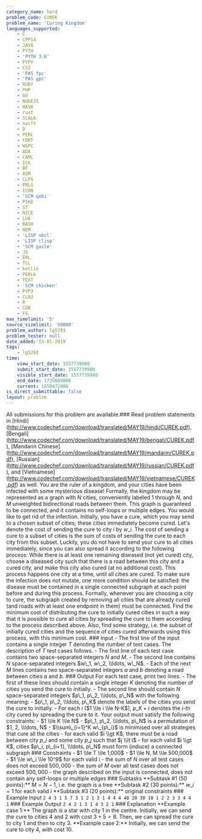 ```yaml
---
category_name: hard
problem_code: CUREK
problem_name: 'Curing Kingdom'
languages_supported:
    - C
    - CPP14
    - JAVA
    - PYTH
    - 'PYTH 3.6'
    - PYPY
    - CS2
    - 'PAS fpc'
    - 'PAS gpc'
    - RUBY
    - PHP
    - GO
    - NODEJS
    - HASK
    - rust
    - SCALA
    - swift
    - D
    - PERL
    - FORT
    - WSPC
    - ADA
    - CAML
    - ICK
    - BF
    - ASM
    - CLPS
    - PRLG
    - ICON
    - 'SCM qobi'
    - PIKE
    - ST
    - NICE
    - LUA
    - BASH
    - NEM
    - 'LISP sbcl'
    - 'LISP clisp'
    - 'SCM guile'
    - JS
    - ERL
    - TCL
    - kotlin
    - PERL6
    - TEXT
    - 'SCM chicken'
    - PYP3
    - CLOJ
    - R
    - COB
    - FS
max_timelimit: '5'
source_sizelimit: '50000'
problem_author: lg5293
problem_tester: null
date_added: 13-01-2019
tags:
    - lg5293
time:
    view_start_date: 1557739980
    submit_start_date: 1557739980
    visible_start_date: 1557739980
    end_date: 1735669800
    current: 1559472988
is_direct_submittable: false
layout: problem
---
```

All submissions for this problem are available.\### Read problem statements in \[Hindi\](http://www.codechef.com/download/translated/MAY19/hindi/CUREK.pdf), \[Bengali\](http://www.codechef.com/download/translated/MAY19/bengali/CUREK.pdf), \[Mandarin Chinese\](http://www.codechef.com/download/translated/MAY19/mandarin/CUREK.pdf), \[Russian\](http://www.codechef.com/download/translated/MAY19/russian/CUREK.pdf), and \[Vietnamese\](http://www.codechef.com/download/translated/MAY19/vietnamese/CUREK.pdf) as well. You are the ruler of a kingdom, and your cities have been infected with some mysterious disease! Formally, the kingdom may be represented as a graph with $N$ cities, conveniently labeled $1$ through $N$, and $M$ unweighted bidirectional roads between them. This graph is guaranteed to be connected, and it contains no self-loops or multiple edges. You would like to get rid of the infection. Initially, you have a cure, which you may send to a chosen subset of cities; these cities immediately become cured. Let's denote the cost of sending the cure to city $i$ by $w\_i$. The cost of sending a cure to a subset of cities is the sum of costs of sending the cure to each city from this subset. Luckily, you do not have to send your cure to all cities immediately, since you can also spread it according to the following process: While there is at least one remaining diseased (not yet cured) city, choose a diseased city such that there is a road between this city and a cured city, and make this city also cured (at no additional cost). This process happens one city at a time, until all cities are cured. To make sure the infection does not mutate, one more condition should be satisfied: the disease must be contained in a single connected subgraph at each point before and during this process. Formally, whenever you are choosing a city to cure, the subgraph created by removing all cities that are already cured (and roads with at least one endpoint in them) must be connected. Find the minimum cost of distributing the cure to initially cured cities in such a way that it is possible to cure all cities by spreading the cure to them according to the process described above. Also, find some strategy, i.e. the subset of initially cured cities and the sequence of cities cured afterwards using this process, with this minimum cost. ### Input - The first line of the input contains a single integer $T$ denoting the number of test cases. The description of $T$ test cases follows. - The first line of each test case contains two space-separated integers $N$ and $M$. - The second line contains $N$ space-separated integers $w\_1, w\_2, \\ldots, w\_N$. - Each of the next $M$ lines contains two space-separated integers $a$ and $b$ denoting a road between cities $a$ and $b$. ### Output For each test case, print two lines. - The first of these lines should contain a single integer $K$ denoting the number of cities you send the cure to initially. - The second line should contain $N$ space-separated integers $p\_1, p\_2, \\ldots, p\_N$ with the following meaning: - $p\_1, p\_2, \\ldots, p\_K$ denote the labels of the cities you send the cure to initially. - For each $i$ ($1 \\le i \\le N-K$), $p\_{K+i}$ denotes the $i$-th city cured by spreading the cure to it. Your output must satisfy the following constraints: - $1 \\le K \\le N$ - $p\_1, p\_2, \\ldots, p\_N$ is a permutation of $1, 2, \\ldots, N$ - $\\sum\_{i=1}^K w\_{p\_i}$ is minimised over all strategies that cure all the cities - for each valid $i \\gt K$, there must be a road between city $p\_i$ and some city $p\_j$ such that $j \\lt i$ - for each valid $i \\gt K$, cities $p\_i, p\_{i+1}, \\ldots, p\_N$ must form (induce) a connected subgraph ### Constraints - $1 \\le T \\le 1,000$ - $1 \\le N, M \\le 500,000$ - $1 \\le w\_i \\le 10^9$ for each valid $i$ - the sum of $N$ over all test cases does not exceed $500,000$ - the sum of $M$ over all test cases does not exceed $500,000$ - the graph described on the input is connected, does not contain any self-loops or multiple edges ### Subtasks \*\*Subtask #1 (50 points):\*\* $M = N-1$, i.e. the graph is a tree \*\*Subtask #2 (30 points):\*\* $w\_i = 1$ for each valid $i$ \*\*Subtask #3 (20 points):\*\* original constraints ### Example Input ``` 2 4 3 1 5 7 3 1 2 1 3 1 4 4 4 40 20 30 10 1 2 2 3 3 4 4 1 ``` ### Example Output ``` 2 4 2 1 3 1 4 3 2 1 ``` ### Explanation \*\*Example case 1:\*\* The graph is a star with city $1$ in the centre. Initially, we can send the cure to cities $4$ and $2$ with cost $3 + 5 = 8$. Then, we can spread the cure to city $1$ and then to city $3$. \*\*Example case 2:\*\* Initially, we can send the cure to city $4$, with cost $10$.
